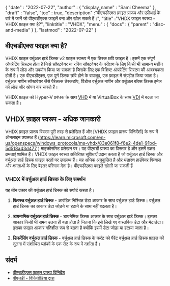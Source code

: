 {
  "date" : "2022-07-22",
  "author" : {
    "display_name" : "Sami Cheema"
},
  "draft" : "false",
   "toc" : true,
  "description" :"वीएचडीएक्स फ़ाइल प्रारूप और एपीआई के बारे में जानें जो वीएचडीएक्स फाइलें बना और खोल सकते हैं।",
  "title" :"VHDX फ़ाइल स्वरूप - VHDX फ़ाइल क्या है?",
  "linktitle" : "VHDX",
  "menu" : {
    "docs" : {
      "parent" : "disc-and-media"
}
},
  "lastmod" : "2022-07-22"
}

## वीएचडीएक्स फाइल क्या है?

VHDX फ़ाइल वर्चुअल हार्ड डिस्क v2 फ़ाइल स्वरूप में एक डिस्क छवि फ़ाइल है। इसमें एक संपूर्ण ऑपरेटिंग सिस्टम होता है जिसे सॉफ़्टवेयर या रनिंग सॉफ़्टवेयर के परीक्षण के लिए किसी भी सामान्य मशीन के रूप में लोड और उपयोग किया जा सकता है जिसके लिए एक विशिष्ट ऑपरेटिंग सिस्टम की आवश्यकता होती है। एक वीएचडीएक्स, एक पूर्ण डिस्क छवि होने के बावजूद, एक फ़ाइल में संग्रहीत किया जाता है। वर्चुअल मशीन सॉफ्टवेयर जैसे पैरेलल्स डेस्कटॉप, विंडोज वर्चुअल मशीन और वर्चुअल बॉक्स डिस्क इमेज को लोड और ओपन कर सकते हैं।

VHDX फ़ाइल को Hyper-V प्रबंधक के साथ [VHD](/hi/disc-and-media/vhd/) में या VirtualBox के साथ [VDI](/hi/disc-and-media/vdi/) में बदला जा सकता है।

## VHDX फ़ाइल स्वरूप - अधिक जानकारी

VHDX फ़ाइल प्रारूप विवरण पूरी तरह से प्रलेखित हैं और [VHDX फ़ाइल प्रारूप विनिर्देशों] के रूप में ऑनलाइन उपलब्ध हैं (https://learn.microsoft.com/en-us/openspecs/windows_protocols/ms-vhdx/83e061f8-f6e2-4de1-91bd-5d518a43d477 ) माइक्रोसॉफ्ट प्रलेखन पर। यह वीएचडी प्रारूप का विस्तार है और इसमें उन्नत क्षमताएं शामिल हैं। VHDX फ़ाइल स्वरूप अतिरिक्त सुविधाएँ प्रदान करता है जो वर्चुअल हार्ड डिस्क और वर्चुअल हार्ड डिस्क फ़ाइल परतों पर उपलब्ध हैं। यह अधिक अनुकूलित है और भंडारण हार्डवेयर विन्यास और क्षमताओं के लिए बेहतर परिणाम देता है। वीएचडीएक्स फाइलें खोली जा सकती हैं

### VHDX में वर्चुअल हार्ड डिस्क के लिए समर्थन

यह तीन प्रकार की वर्चुअल हार्ड डिस्क को सपोर्ट करता है।

1. **फिक्स्ड वर्चुअल हार्ड डिस्क** - आबंटित निश्चित डेटा आकार के साथ वर्चुअल हार्ड डिस्क। वर्चुअल हार्ड डिस्क का आकार डेटा जोड़ने या हटाने के साथ नहीं बदलता है।

1. **डायनामिक वर्चुअल हार्ड डिस्क** - डायनेमिक डिस्क आकार के साथ वर्चुअल हार्ड डिस्क। इसका आकार किसी भी समय उतना ही बड़ा होता है जितना कि इसे लिखे गए वास्तविक डेटा और मेटाडेटा। इसका फ़ाइल आकार गतिशील रूप से बढ़ता है क्योंकि इसमें डेटा जोड़ा या हटाया जाता है।

1. **डिफरेंसिंग वर्चुअल हार्ड डिस्क** - वर्चुअल हार्ड डिस्क के करंट को पैरेंट वर्चुअल हार्ड डिस्क फ़ाइल की तुलना में संशोधित ब्लॉकों के एक सेट के रूप में दर्शाता है।

## संदर्भ

* [वीएचडीएक्स फ़ाइल प्रारूप विनिर्देश](https://learn.microsoft.com/en-us/openspecs/windows_protocols/ms-vhdx/83e061f8-f6e2-4de1-91bd-5d518a43d477)
* [वीएचडी - विकिपीडिया द्वारा](https://en.wikipedia.org/wiki/VHD_(file_format))

